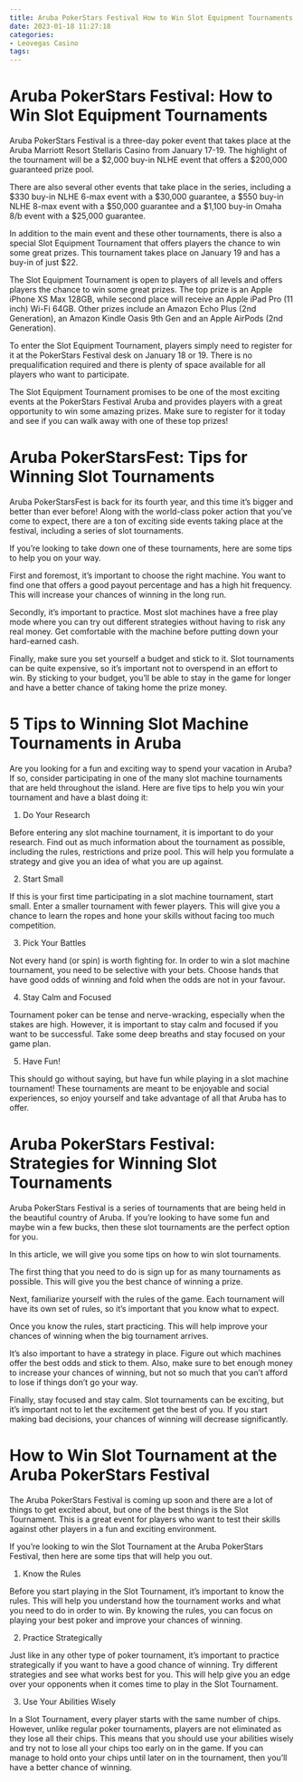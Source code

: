 ```yaml
---
title: Aruba PokerStars Festival How to Win Slot Equipment Tournaments 
date: 2023-01-18 11:27:18
categories:
- Leovegas Casino
tags:
---
```



#  Aruba PokerStars Festival: How to Win Slot Equipment Tournaments 

Aruba PokerStars Festival is a three-day poker event that takes place at the Aruba Marriott Resort Stellaris Casino from January 17-19. The highlight of the tournament will be a $2,000 buy-in NLHE event that offers a $200,000 guaranteed prize pool. 

There are also several other events that take place in the series, including a $330 buy-in NLHE 6-max event with a $30,000 guarantee, a $550 buy-in NLHE 8-max event with a $50,000 guarantee and a $1,100 buy-in Omaha 8/b event with a $25,000 guarantee. 

In addition to the main event and these other tournaments, there is also a special Slot Equipment Tournament that offers players the chance to win some great prizes. This tournament takes place on January 19 and has a buy-in of just $22. 

The Slot Equipment Tournament is open to players of all levels and offers players the chance to win some great prizes. The top prize is an Apple iPhone XS Max 128GB, while second place will receive an Apple iPad Pro (11 inch) Wi-Fi 64GB. Other prizes include an Amazon Echo Plus (2nd Generation), an Amazon Kindle Oasis 9th Gen and an Apple AirPods (2nd Generation). 

To enter the Slot Equipment Tournament, players simply need to register for it at the PokerStars Festival desk on January 18 or 19. There is no prequalification required and there is plenty of space available for all players who want to participate. 

The Slot Equipment Tournament promises to be one of the most exciting events at the PokerStars Festival Aruba and provides players with a great opportunity to win some amazing prizes. Make sure to register for it today and see if you can walk away with one of these top prizes!

#  Aruba PokerStarsFest: Tips for Winning Slot Tournaments 

Aruba PokerStarsFest is back for its fourth year, and this time it’s bigger and better than ever before! Along with the world-class poker action that you’ve come to expect, there are a ton of exciting side events taking place at the festival, including a series of slot tournaments.

If you’re looking to take down one of these tournaments, here are some tips to help you on your way. 

First and foremost, it’s important to choose the right machine. You want to find one that offers a good payout percentage and has a high hit frequency. This will increase your chances of winning in the long run.

Secondly, it’s important to practice. Most slot machines have a free play mode where you can try out different strategies without having to risk any real money. Get comfortable with the machine before putting down your hard-earned cash.

Finally, make sure you set yourself a budget and stick to it. Slot tournaments can be quite expensive, so it’s important not to overspend in an effort to win. By sticking to your budget, you’ll be able to stay in the game for longer and have a better chance of taking home the prize money.

#  5 Tips to Winning Slot Machine Tournaments in Aruba 

Are you looking for a fun and exciting way to spend your vacation in Aruba? If so, consider participating in one of the many slot machine tournaments that are held throughout the island. Here are five tips to help you win your tournament and have a blast doing it:

1. Do Your Research

Before entering any slot machine tournament, it is important to do your research. Find out as much information about the tournament as possible, including the rules, restrictions and prize pool. This will help you formulate a strategy and give you an idea of what you are up against.

2. Start Small

If this is your first time participating in a slot machine tournament, start small. Enter a smaller tournament with fewer players. This will give you a chance to learn the ropes and hone your skills without facing too much competition.

3. Pick Your Battles

Not every hand (or spin) is worth fighting for. In order to win a slot machine tournament, you need to be selective with your bets. Choose hands that have good odds of winning and fold when the odds are not in your favour.

4. Stay Calm and Focused

Tournament poker can be tense and nerve-wracking, especially when the stakes are high. However, it is important to stay calm and focused if you want to be successful. Take some deep breaths and stay focused on your game plan.

5. Have Fun!

This should go without saying, but have fun while playing in a slot machine tournament! These tournaments are meant to be enjoyable and social experiences, so enjoy yourself and take advantage of all that Aruba has to offer.

#  Aruba PokerStars Festival: Strategies for Winning Slot Tournaments 

Aruba PokerStars Festival is a series of tournaments that are being held in the beautiful country of Aruba. If you’re looking to have some fun and maybe win a few bucks, then these slot tournaments are the perfect option for you.

In this article, we will give you some tips on how to win slot tournaments.

The first thing that you need to do is sign up for as many tournaments as possible. This will give you the best chance of winning a prize.

Next, familiarize yourself with the rules of the game. Each tournament will have its own set of rules, so it’s important that you know what to expect.

Once you know the rules, start practicing. This will help improve your chances of winning when the big tournament arrives.

It’s also important to have a strategy in place. Figure out which machines offer the best odds and stick to them. Also, make sure to bet enough money to increase your chances of winning, but not so much that you can’t afford to lose if things don’t go your way.

Finally, stay focused and stay calm. Slot tournaments can be exciting, but it’s important not to let the excitement get the best of you. If you start making bad decisions, your chances of winning will decrease significantly.

#  How to Win Slot Tournament at the Aruba PokerStars Festival

The Aruba PokerStars Festival is coming up soon and there are a lot of things to get excited about, but one of the best things is the Slot Tournament. This is a great event for players who want to test their skills against other players in a fun and exciting environment.

If you’re looking to win the Slot Tournament at the Aruba PokerStars Festival, then here are some tips that will help you out.

1. Know the Rules

Before you start playing in the Slot Tournament, it’s important to know the rules. This will help you understand how the tournament works and what you need to do in order to win. By knowing the rules, you can focus on playing your best poker and improve your chances of winning.

2. Practice Strategically

Just like in any other type of poker tournament, it’s important to practice strategically if you want to have a good chance of winning. Try different strategies and see what works best for you. This will help give you an edge over your opponents when it comes time to play in the Slot Tournament.

3. Use Your Abilities Wisely

In a Slot Tournament, every player starts with the same number of chips. However, unlike regular poker tournaments, players are not eliminated as they lose all their chips. This means that you should use your abilities wisely and try not to lose all your chips too early on in the game. If you can manage to hold onto your chips until later on in the tournament, then you’ll have a better chance of winning.